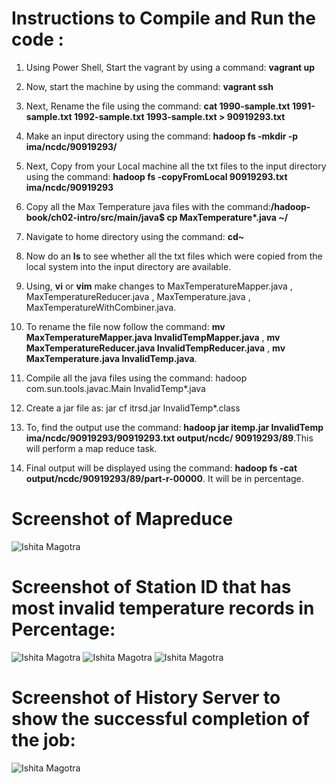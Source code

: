 # Instructions to Compile and Run the code :

1. Using Power Shell, Start the vagrant by using a command: **vagrant up**
2. Now, start the machine by using the command: **vagrant ssh**
3. Next, Rename the file using the command: **cat 1990-sample.txt 1991-sample.txt 1992-sample.txt 1993-sample.txt > 90919293.txt**
4. Make an input directory using the command: **hadoop fs -mkdir -p ima/ncdc/90919293/**
5. Next, Copy from your Local machine all the txt files to the input directory using the command: **hadoop fs -copyFromLocal 90919293.txt ima/ncdc/90919293**
6. Copy all the Max Temperature java files with the command:**/hadoop-book/ch02-intro/src/main/java$ cp MaxTemperature*.java ~/**
7. Navigate to home directory using the command: **cd~**
8. Now do an **ls** to see whether all the txt files which were copied from the local system into the input directory are available. 
9. Using, **vi** or **vim** make changes to MaxTemperatureMapper.java , MaxTemperatureReducer.java , MaxTemperature.java , MaxTemperatureWithCombiner.java.
10. To rename the file now follow the command: **mv MaxTemperatureMapper.java InvalidTempMapper.java** ,
                                               **mv MaxTemperatureReducer.java InvalidTempReducer.java** ,
                                               **mv MaxTemperature.java InvalidTemp.java**.
                                               
                                               
11. Compile all the java files using the command: hadoop com.sun.tools.javac.Main InvalidTemp*.java
12. Create a jar file as: jar cf itrsd.jar InvalidTemp*.class
13. To, find the output use the command: **hadoop jar itemp.jar InvalidTemp ima/ncdc/90919293/90919293.txt output/ncdc/
90919293/89**.This will perform a map reduce task. 
14. Final output will be displayed using the command: **hadoop fs -cat output/ncdc/90919293/89/part-r-00000**. It will be in percentage.

# Screenshot of Mapreduce
![Ishita Magotra](https://github.com/illinoistech-itm/imagotra/blob/master/ITMD-521/Week-05/item-three/item-3.1.JPG)
                                                     
 
# Screenshot of Station ID that has most invalid temperature records in Percentage: 
![Ishita Magotra](https://github.com/illinoistech-itm/imagotra/blob/master/ITMD-521/Week-05/item-three/item-3.2.JPG)
![Ishita Magotra](https://github.com/illinoistech-itm/imagotra/blob/master/ITMD-521/Week-05/item-three/item-3.3.JPG)
![Ishita Magotra](https://github.com/illinoistech-itm/imagotra/blob/master/ITMD-521/Week-05/item-three/item-3.4.JPG)

# Screenshot of History Server to show the successful completion of the job:
![Ishita Magotra](https://github.com/illinoistech-itm/imagotra/blob/master/ITMD-521/Week-05/item-three/JobHistory.JPG)

